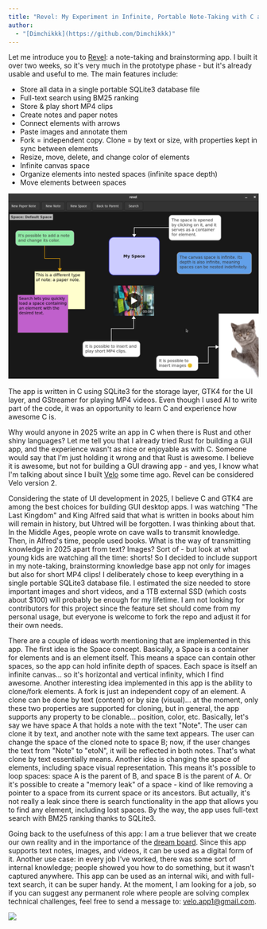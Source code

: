 ```yaml
---
title: "Revel: My Experiment in Infinite, Portable Note-Taking with C and GTK4"
author:
  - "[Dimchikkk](https://github.com/Dimchikkk)"
---
```


Let me introduce you to [Revel](https://github.com/Dimchikkk/revel): a note-taking and brainstorming app.
I built it over two weeks, so it's very much in the prototype phase - but it's already usable and useful to me. The main features include:

*   Store all data in a single portable SQLite3 database file
*   Full-text search using BM25 ranking
*   Store & play short MP4 clips
*   Create notes and paper notes
*   Connect elements with arrows
*   Paste images and annotate them
*   Fork = independent copy. Clone = by text or size, with properties kept in sync between elements
*   Resize, move, delete, and change color of elements
*   Infinite canvas space
*   Organize elements into nested spaces (infinite space depth)
*   Move elements between spaces

![](./photo_2025-09-15_10-51-56.jpg)

The app is written in C using SQLite3 for the storage layer, GTK4 for the UI layer, and GStreamer for playing MP4 videos. Even though I used AI to write part of the code, it was an opportunity to learn C and experience how awesome C is.

Why would anyone in 2025 write an app in C when there is Rust and other shiny languages? Let me tell you that I already tried Rust for building a GUI app, and the experience wasn't as nice or enjoyable as with C. Someone would say that I'm just holding it wrong and that Rust is awesome. I believe it is awesome, but not for building a GUI drawing app - and yes, I know what I'm talking about since I built [Velo](https://github.com/Dimchikkk/velo) some time ago. Revel can be considered Velo version 2.

Considering the state of UI development in 2025, I believe C and GTK4 are among the best choices for building GUI desktop apps. I was watching "The Last Kingdom" and King Alfred said that what is written in books about him will remain in history, but Uhtred will be forgotten. I was thinking about that.
In the Middle Ages, people wrote on cave walls to transmit knowledge. Then, in Alfred's time, people used books. What is the way of transmitting knowledge in 2025 apart from text? Images? Sort of - but look at what young kids are watching all the time: shorts! So I decided to include support in my note-taking, brainstorming knowledge base app not only for images but also for short MP4 clips! I deliberately chose to keep everything in a single portable SQLite3 database file. I estimated the size needed to store important images and short videos, and a 1TB external SSD (which costs about $100) will probably be enough for my lifetime. I am not looking for contributors for this project since the feature set should come from my personal usage, but everyone is welcome to fork the repo and adjust it for their own needs.

There are a couple of ideas worth mentioning that are implemented in this app.
The first idea is the Space concept. Basically, a Space is a container for elements and is an element itself.
This means a space can contain other spaces, so the app can hold infinite depth of spaces. Each space is itself an infinite canvas... so it's horizontal and vertical infinity, which I find awesome. Another interesting idea implemented in this app is the ability to clone/fork elements. A fork is just an independent copy of an element. A clone can be done by text (content) or by size (visual)... at the moment, only these two properties are supported for cloning, but in general, the app supports any property to be clonable... position, color, etc. Basically, let's say we have space A that holds a note with the text "Note". The user can clone it by text, and another note with the same text appears. The user can change the space of the cloned note to space B; now, if the user changes the text from "Note" to "etoN", it will be reflected in both notes. That's what clone by text essentially means. Another idea is changing the space of elements, including space visual representation.
This means it's possible to loop spaces: space A is the parent of B, and space B is the parent of A. Or it's possible to create a "memory leak" of a space - kind of like removing a pointer to a space from its current space or its ancestors. But actually, it's not really a leak since there is search functionality in the app that allows you to find any element, including lost spaces. By the way, the app uses full-text search with BM25 ranking thanks to SQLite3.

Going back to the usefulness of this app: I am a true believer that we create our own reality and in the importance of the [dream board](https://www.actualityofbeing.com/dreamboard-1). Since this app supports text notes, images, and videos, it can be used as a digital form of it. Another use case: in every job I've worked, there was some sort of internal knowledge; people showed you how to do something, but it wasn't captured anywhere. This app can be used as an internal wiki, and with full-text search, it can be super handy.
At the moment, I am looking for a job, so if you can suggest any permanent role where people are solving complex technical challenges, feel free to send a message to: velo.app1@gmail.com.

![](./revel.gif)
